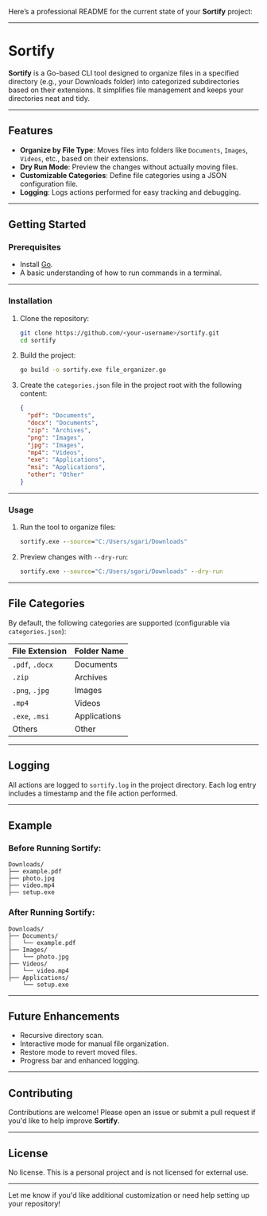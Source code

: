 Here’s a professional README for the current state of your **Sortify** project:

---

# Sortify

**Sortify** is a Go-based CLI tool designed to organize files in a specified directory (e.g., your Downloads folder) into categorized subdirectories based on their extensions. It simplifies file management and keeps your directories neat and tidy.

---

## Features

- **Organize by File Type**: Moves files into folders like `Documents`, `Images`, `Videos`, etc., based on their extensions.
- **Dry Run Mode**: Preview the changes without actually moving files.
- **Customizable Categories**: Define file categories using a JSON configuration file.
- **Logging**: Logs actions performed for easy tracking and debugging.

---

## Getting Started

### Prerequisites

- Install [Go](https://golang.org/doc/install).
- A basic understanding of how to run commands in a terminal.

---

### Installation

1. Clone the repository:
   ```bash
   git clone https://github.com/<your-username>/sortify.git
   cd sortify
   ```

2. Build the project:
   ```bash
   go build -o sortify.exe file_organizer.go
   ```

3. Create the `categories.json` file in the project root with the following content:
   ```json
   {
     "pdf": "Documents",
     "docx": "Documents",
     "zip": "Archives",
     "png": "Images",
     "jpg": "Images",
     "mp4": "Videos",
     "exe": "Applications",
     "msi": "Applications",
     "other": "Other"
   }
   ```

---

### Usage

1. Run the tool to organize files:
   ```cmd
   sortify.exe --source="C:/Users/sgari/Downloads"
   ```

2. Preview changes with `--dry-run`:
   ```cmd
   sortify.exe --source="C:/Users/sgari/Downloads" --dry-run
   ```

---

## File Categories

By default, the following categories are supported (configurable via `categories.json`):

| File Extension | Folder Name   |
|----------------|---------------|
| `.pdf`, `.docx` | Documents     |
| `.zip`         | Archives      |
| `.png`, `.jpg` | Images        |
| `.mp4`         | Videos        |
| `.exe`, `.msi` | Applications  |
| Others         | Other         |

---

## Logging

All actions are logged to `sortify.log` in the project directory. Each log entry includes a timestamp and the file action performed.

---

## Example

### Before Running Sortify:
```
Downloads/
├── example.pdf
├── photo.jpg
├── video.mp4
├── setup.exe
```

### After Running Sortify:
```
Downloads/
├── Documents/
│   └── example.pdf
├── Images/
│   └── photo.jpg
├── Videos/
│   └── video.mp4
├── Applications/
    └── setup.exe
```

---

## Future Enhancements

- Recursive directory scan.
- Interactive mode for manual file organization.
- Restore mode to revert moved files.
- Progress bar and enhanced logging.

---

## Contributing

Contributions are welcome! Please open an issue or submit a pull request if you'd like to help improve **Sortify**.

---

## License

No license. This is a personal project and is not licensed for external use.

---

Let me know if you'd like additional customization or need help setting up your repository!